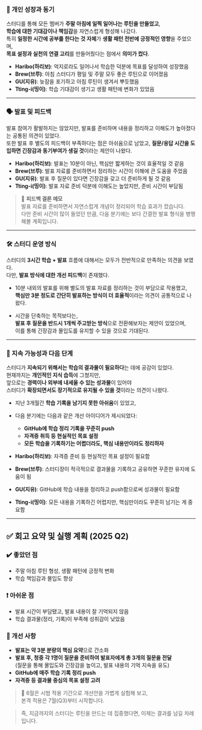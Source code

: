 ### 🌱 개인 성장과 동기

스터디를 통해 모든 멤버가 **주말 아침에 일찍 일어나는 루틴을 만들었고**,  
**학습에 대한 기대감이나 책임감**을 자연스럽게 형성해 나갔다.  
특히 **일정한 시간에 공부를 한다는 것 자체**가 **생활 패턴 전반에 긍정적인 영향**을 주었으며,  
**목표 설정과 실천의 연결 고리**를 만들어줬다는 점에서 **의미가 컸다**.

- **Haribo(하리보)**: 억지로라도 일어나서 학습한 덕분에 목표를 달성하여 성장했음
- **Brew(브루)**: 아침 스터디가 평일 및 주말 모두 좋은 루틴으로 이어졌음
- **GU(지유)**: 늦잠을 포기하고 아침 루틴이 생겨서 뿌듯했음
- **Tting-i(띵이)**: 학습 기대감이 생기고 생활 패턴에 변화가 있었음
---

### 🗣️ 발표 및 피드백

발표 참여가 활발하지는 않았지만, 발표를 준비하며 내용을 정리하고 이해도가 높아졌다는 공통된 의견이 있었다.  
또한 발표 후 별도의 피드백이 부족하다는 점은 아쉬움으로 남았고, **질문/응답 시간을 도입하면 긴장감과 동기부여가 생길 것**이라는 제안이 나왔다.

- **Haribo(하리보)**: 발표는 10분이 아닌, 핵심만 짧게하는 것이 효율적일 것 같음
- **Brew(브루)**: 발표 자료를 준비하면서 정리하는 시간이 이해에 큰 도움을 주었음
- **GU(지유)**: 발표 후 질문이 있다면 긴장감을 갖고 더 준비하게 될 것 같음
- **Tting-i(띵이)**: 발표 자료 준비 덕분에 이해도는 높았지만, 준비 시간이 부담됨

> 📌 **피드백 결론 메모**  
> 발표 자료를 준비하면서 자연스럽게 개념이 정리되어 학습 효과가 컸습니다.  
> 다만 준비 시간이 많이 들었던 만큼, 다음 분기에는 보다 간결한 발표 형식을 병행해볼 계획입니다.

--- 

### 🛠️ 스터디 운영 방식

스터디의 **3시간 학습 + 발표** 흐름에 대해서는 모두가 전반적으로 만족하는 의견을 보였다.  
다만, **발표 방식에 대한 개선 피드백**이 존재했다.

- 10분 내외의 발표를 위해 별도의 발표 자료를 정리하는 것이 부담으로 작용했고,  
  **핵심만 3분 정도로 간단히 발표하는 방식이 더 효율적**이라는 의견이 공통적으로 나왔다.

- 시간을 단축하는 목적보다는,  
  **발표 후 질문을 반드시 1개씩 주고받는 방식**으로 전환해보자는 제안이 있었으며,  
  이를 통해 긴장감과 몰입도를 유지할 수 있을 것으로 기대된다.

---

### 🔄 지속 가능성과 다음 단계
스터디가 **지속되기 위해서는 학습의 결과물이 필요하다**는 데에 공감이 있었다.  
현재까지는 **개인적인 지식 습득**에 그쳤지만,  
앞으로는 **경력이나 외부에 내세울 수 있는 성과물**이 있어야  
스터디가 **확장되면서도 장기적으로 유지될 수 있을 것**이라는 의견이 나왔다.

- 지난 3개월간 **학습 기록을 남기지 못한 아쉬움**이 있었고,
- 다음 분기에는 다음과 같은 개선 아이디어가 제시되었다:
    - **GitHub에 학습 정리 기록을 꾸준히 push**
    - **자격증 취득 등 현실적인 목표 설정**
    - **모든 학습을 기록하기는 어렵더라도, 핵심 내용만이라도 정리하자**


- **Haribo(하리보)**: 자격증 준비 등 현실적인 목표 설정이 필요함
- **Brew(브루)**: 스터디장이 적극적으로 결과물을 기록하고 공유하면 꾸준한 유지에 도움이 됨
- **GU(지유)**: GitHub에 학습 내용을 정리하고 push함으로써 성과물이 필요함
- **Tting-i(띵이)**: 모든 내용을 기록하긴 어렵지만, 핵심만이라도 꾸준히 남기는 게 중요함

--- 

## ✅ 회고 요약 및 실행 계획 (2025 Q2)

### ✔️ 좋았던 점
- 주말 아침 루틴 형성, 생활 패턴에 긍정적 변화
- 학습 책임감과 몰입도 향상

### ❗ 아쉬운 점
- 발표 시간이 부담됐고, 발표 내용이 잘 기억되지 않음
- 학습 결과물(정리, 기록)이 부족해 성취감이 낮았음

### 🔧 개선 사항
- **발표는 약 3분 분량의 핵심 요약**으로 간소화
- **발표 후, 청중 각 1명이 질문을 준비하여 발표자에게 총 3개의 질문을 전달**  
  (질문을 통해 몰입도와 긴장감을 높이고, 발표 내용의 기억 지속을 유도)
- **GitHub에 매주 학습 기록 정리 push**
- **자격증 등 결과물 중심의 목표 설정 고려**


> 📌 6월은 시범 적용 기간으로 개선안을 가볍게 실험해 보고,  
> 본격 적용은 7월(Q3)부터 시작합니다.

> 즉, 지금까지의 스터디는 루틴을 만드는 데 집중했다면, 이제는 결과를 남길 차례입니다.

